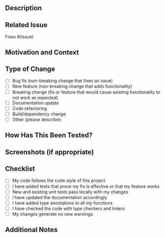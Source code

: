 ## Description
<!-- Provide a brief summary of the changes in this PR -->

## Related Issue
<!-- Add a link to the related issue(s) this PR addresses -->
Fixes #(issue)

## Motivation and Context
<!-- Why is this change needed? What problem does it solve? -->

## Type of Change
<!-- Please delete options that are not relevant -->
- [ ] Bug fix (non-breaking change that fixes an issue)
- [ ] New feature (non-breaking change that adds functionality)
- [ ] Breaking change (fix or feature that would cause existing functionality to not work as expected)
- [ ] Documentation update
- [ ] Code refactoring
- [ ] Build/dependency change
- [ ] Other (please describe):

## How Has This Been Tested?
<!-- Please describe the tests that you ran to verify your changes. Provide instructions so we can reproduce. -->

## Screenshots (if appropriate)
<!-- Add screenshots to help explain your changes -->

## Checklist
<!-- Go over all the following points, and put an `x` in all the boxes that apply -->
- [ ] My code follows the code style of this project
- [ ] I have added tests that prove my fix is effective or that my feature works
- [ ] New and existing unit tests pass locally with my changes
- [ ] I have updated the documentation accordingly
- [ ] I have added type annotations to all my functions
- [ ] I have checked the code with type checkers and linters
- [ ] My changes generate no new warnings

## Additional Notes
<!-- Add any other information about the PR here -->
